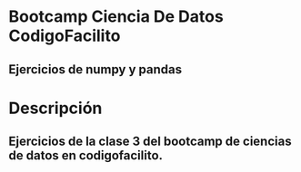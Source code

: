 # Bootcamp Ciencia De Datos CodigoFacilito
## Ejercicios de numpy y pandas

# Descripción
## Ejercicios de la clase 3 del bootcamp de ciencias de datos en codigofacilito.